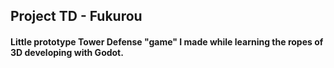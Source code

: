 ## Project TD - Fukurou

#### Little prototype Tower Defense "game" I made while learning the ropes of 3D developing with Godot.

